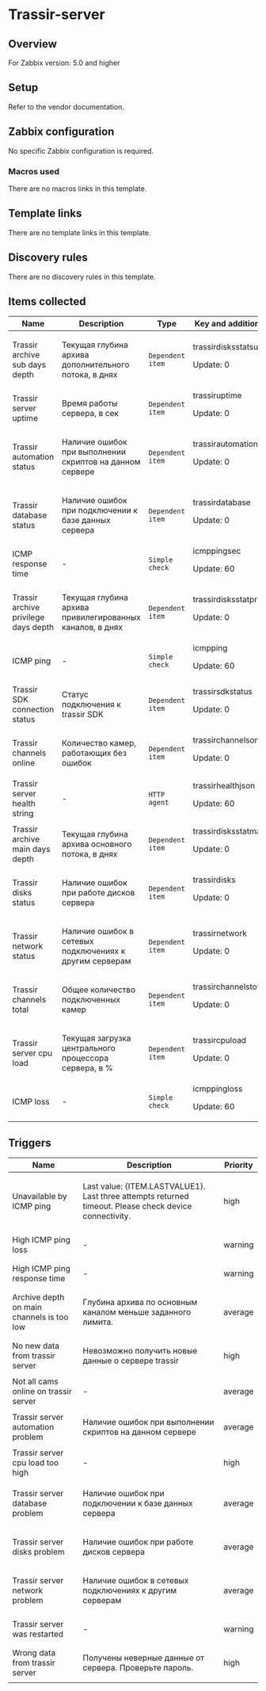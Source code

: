 # Trassir-server

## Overview

For Zabbix version: 5.0 and higher

## Setup

Refer to the vendor documentation.

## Zabbix configuration

No specific Zabbix configuration is required.

### Macros used

There are no macros links in this template.

## Template links

There are no template links in this template.

## Discovery rules

There are no discovery rules in this template.

## Items collected

|Name|Description|Type|Key and additional info|
|----|-----------|----|----|
|Trassir archive sub days depth|<p>Текущая глубина архива дополнительного потока, в днях</p>|`Dependent item`|trassirdisksstatsubsdays<p>Update: 0</p>|
|Trassir server uptime|<p>Время работы сервера, в сек</p>|`Dependent item`|trassiruptime<p>Update: 0</p>|
|Trassir automation status|<p>Наличие ошибок при выполнении скриптов на данном сервере</p>|`Dependent item`|trassirautomation<p>Update: 0</p>|
|Trassir database status|<p>Наличие ошибок при подключении к базе данных сервера</p>|`Dependent item`|trassirdatabase<p>Update: 0</p>|
|ICMP response time|<p>-</p>|`Simple check`|icmppingsec<p>Update: 60</p>|
|Trassir archive privilege days depth|<p>Текущая глубина архива привилегированных каналов, в днях</p>|`Dependent item`|trassirdisksstatprivdays<p>Update: 0</p>|
|ICMP ping|<p>-</p>|`Simple check`|icmpping<p>Update: 60</p>|
|Trassir SDK connection status|<p>Статус подключения к trassir SDK</p>|`Dependent item`|trassirsdkstatus<p>Update: 0</p>|
|Trassir channels online|<p>Количество камер, работающих без ошибок</p>|`Dependent item`|trassirchannelsonline<p>Update: 0</p>|
|Trassir server health string|<p>-</p>|`HTTP agent`|trassirhealthjson<p>Update: 60</p>|
|Trassir archive main days depth|<p>Текущая глубина архива основного потока, в днях</p>|`Dependent item`|trassirdisksstatmaindays<p>Update: 0</p>|
|Trassir disks status|<p>Наличие ошибок при работе дисков сервера</p>|`Dependent item`|trassirdisks<p>Update: 0</p>|
|Trassir network status|<p>Наличие ошибок в сетевых подключениях к другим серверам</p>|`Dependent item`|trassirnetwork<p>Update: 0</p>|
|Trassir channels total|<p>Общее количество подключенных камер</p>|`Dependent item`|trassirchannelstotal<p>Update: 0</p>|
|Trassir server cpu load|<p>Текущая загрузка центрального процессора сервера, в %</p>|`Dependent item`|trassircpuload<p>Update: 0</p>|
|ICMP loss|<p>-</p>|`Simple check`|icmppingloss<p>Update: 60</p>|
## Triggers

|Name|Description|Priority|
|----|-----------|----|
|Unavailable by ICMP ping|<p>Last value: {ITEM.LASTVALUE1}. Last three attempts returned timeout. Please check device connectivity.</p>|high|
|High ICMP ping loss|<p>-</p>|warning|
|High ICMP ping response time|<p>-</p>|warning|
|Archive depth on main channels is too low|<p>Глубина архива по основным каналом меньше заданного лимита.</p>|average|
|No new data from trassir server|<p>Невозможно получить новые данные о сервере trassir</p>|high|
|Not all cams online on trassir server|<p>-</p>|average|
|Trassir server automation problem|<p>Наличие ошибок при выполнении скриптов на данном сервере</p>|average|
|Trassir server cpu load too high|<p>-</p>|high|
|Trassir server database problem|<p>Наличие ошибок при подключении к базе данных сервера</p>|average|
|Trassir server disks problem|<p>Наличие ошибок при работе дисков сервера</p>|average|
|Trassir server network problem|<p>Наличие ошибок в сетевых подключениях к другим серверам</p>|average|
|Trassir server was restarted|<p>-</p>|warning|
|Wrong data from trassir server|<p>Получены неверные данные от сервера. Проверьте пароль.</p>|high|
